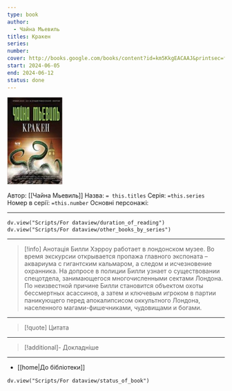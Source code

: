 ```yaml
---
type: book
author:
  - Чайна Мьевиль
titles: Кракен
series:
number:
cover: http://books.google.com/books/content?id=km5KkgEACAAJ&printsec=frontcover&img=1&zoom=1&source=gbs_api
start: 2024-06-05
end: 2024-06-12
status: done
---
```

![cover|150](media/cover!150-460.jpg)

Автор: [[Чайна Мьевиль]]
Назва: `= this.titles`
Серія:  `=this.series`
Номер в серії: `=this.number`
Основні персонажі:

---
```dataviewjs
dv.view("Scripts/For dataview/duration_of_reading")
dv.view("Scripts/For dataview/other_books_by_series")
```

---
>[!info] Анотація
>Билли Хэрроу работает в лондонском музее. Во время экскурсии открывается пропажа главного экспоната – аквариума с гигантским кальмаром, а следом и исчезновение охранника. На допросе в полиции Билли узнает о существовании спецотдела, занимающегося многочисленными сектами Лондона. По неизвестной причине Билли становится объектом охоты бессмертных асассинов, а затем и ключевым игроком в партии паникующего перед апокалипсисом оккультного Лондона, населенного магами-фишечниками, чудовищами и богами.
___

>[!quote] Цитата

---
>[!additional]- Докладніше

---

- [[home|До бібліотеки]]

```dataviewjs
dv.view("Scripts/For dataview/status_of_book")
```